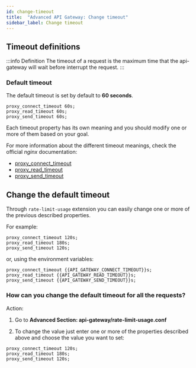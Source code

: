 ```yaml
---
id: change-timeout
title:  "Advanced API Gateway: Change timeout"
sidebar_label: Change timeout
---
```

## Timeout definitions

:::info Definition
The timeout of a request is the maximum time that the api-gateway will wait before interrupt the request.
:::

### Default timeout

The default timeout is set by default to **60 seconds**.

```
proxy_connect_timeout 60s;
proxy_read_timeout 60s;
proxy_send_timeout 60s;
```

Each timeout property has its own meaning and you should modify one or more of them based on your goal.

For more information about the different timeout meanings, check the official _nginx_ documentation:

- [proxy_connect_timeout](https://nginx.org/en/docs/http/ngx_http_proxy_module.html#proxy_connect_timeout)
- [proxy_read_timeout](https://nginx.org/en/docs/http/ngx_http_proxy_module.html#proxy_read_timeout)
- [proxy_send_timeout](https://nginx.org/en/docs/http/ngx_http_proxy_module.html#proxy_send_timeout)

## Change the default timeout

Through `rate-limit-usage` extension you can easily change one or more of the previous described properties.

For example:
```
proxy_connect_timeout 120s;
proxy_read_timeout 180s;
proxy_send_timeout 120s;
```

or, using the environment variables:
```
proxy_connect_timeout {{API_GATEWAY_CONNECT_TIMEOUT}}s;
proxy_read_timeout {{API_GATEWAY_READ_TIMEOUT}}s;
proxy_send_timeout {{API_GATEWAY_SEND_TIMEOUT}}s;
```

### How can you change the default timeout for all the requests?

Action:

1. Go to **Advanced Section: api-gateway/rate-limit-usage.conf**

2. To change the value just enter one or more of the properties described above and choose the value you want to set:

```
proxy_connect_timeout 120s;
proxy_read_timeout 180s;
proxy_send_timeout 120s;
```
